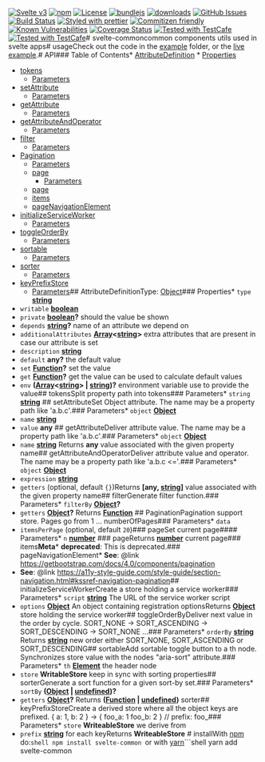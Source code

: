 [![Svelte v3](https://img.shields.io/badge/svelte-v3-orange.svg)](https://svelte.dev)
[![npm](https://img.shields.io/npm/v/svelte-common.svg)](https://www.npmjs.com/package/svelte-common)
[![License](https://img.shields.io/badge/License-BSD%203--Clause-blue.svg)](https://opensource.org/licenses/BSD-3-Clause)
[![bundlejs](https://deno.bundlejs.com/?q=svelte-common\&badge=detailed)](https://bundlejs.com/?q=svelte-common)
[![downloads](http://img.shields.io/npm/dm/svelte-common.svg?style=flat-square)](https://npmjs.org/package/svelte-common)
[![GitHub Issues](https://img.shields.io/github/issues/arlac77/svelte-common.svg?style=flat-square)](https://github.com/arlac77/svelte-common/issues)
[![Build Status](https://img.shields.io/endpoint.svg?url=https%3A%2F%2Factions-badge.atrox.dev%2Farlac77%2Fsvelte-common%2Fbadge\&style=flat)](https://actions-badge.atrox.dev/arlac77/svelte-common/goto)
[![Styled with prettier](https://img.shields.io/badge/styled_with-prettier-ff69b4.svg)](https://github.com/prettier/prettier)
[![Commitizen friendly](https://img.shields.io/badge/commitizen-friendly-brightgreen.svg)](http://commitizen.github.io/cz-cli/)
[![Known Vulnerabilities](https://snyk.io/test/github/arlac77/svelte-common/badge.svg)](https://snyk.io/test/github/arlac77/svelte-common)
[![Coverage Status](https://coveralls.io/repos/arlac77/svelte-common/badge.svg)](https://coveralls.io/github/arlac77/svelte-common)
[![Tested with TestCafe](https://img.shields.io/badge/tested%20with-TestCafe-2fa4cf.svg)](https://github.com/DevExpress/testcafe)
[![Tested with TestCafe](https://img.shields.io/badge/tested%20with-TestCafe-2fa4cf.svg)](https://github.com/DevExpress/testcafe)# svelte-commoncommon components utils used in svelte apps# usageCheck out the code in the [example](/example) folder,
or the [live example](https://arlac77.github.io/components/svelte-common/example/index.html).# API<!-- Generated by documentation.js. Update this documentation by updating the source code. -->### Table of Contents*   [AttributeDefinition](#attributedefinition)
    *   [Properties](#properties)
*   [tokens](#tokens)
    *   [Parameters](#parameters)
*   [setAttribute](#setattribute)
    *   [Parameters](#parameters-1)
*   [getAttribute](#getattribute)
    *   [Parameters](#parameters-2)
*   [getAttributeAndOperator](#getattributeandoperator)
    *   [Parameters](#parameters-3)
*   [filter](#filter)
    *   [Parameters](#parameters-4)
*   [Pagination](#pagination)
    *   [Parameters](#parameters-5)
    *   [page](#page)
        *   [Parameters](#parameters-6)
    *   [page](#page-1)
    *   [items](#items)
    *   [pageNavigationElement](#pagenavigationelement)
*   [initializeServiceWorker](#initializeserviceworker)
    *   [Parameters](#parameters-7)
*   [toggleOrderBy](#toggleorderby)
    *   [Parameters](#parameters-8)
*   [sortable](#sortable)
    *   [Parameters](#parameters-9)
*   [sorter](#sorter)
    *   [Parameters](#parameters-10)
*   [keyPrefixStore](#keyprefixstore)
    *   [Parameters](#parameters-11)## AttributeDefinitionType: [Object](https://developer.mozilla.org/docs/Web/JavaScript/Reference/Global_Objects/Object)### Properties*   `type` **[string](https://developer.mozilla.org/docs/Web/JavaScript/Reference/Global_Objects/String)**&#x20;
*   `writable` **[boolean](https://developer.mozilla.org/docs/Web/JavaScript/Reference/Global_Objects/Boolean)**&#x20;
*   `private` **[boolean](https://developer.mozilla.org/docs/Web/JavaScript/Reference/Global_Objects/Boolean)?** should the value be shown
*   `depends` **[string](https://developer.mozilla.org/docs/Web/JavaScript/Reference/Global_Objects/String)?** name of an attribute we depend on
*   `additionalAttributes` **[Array](https://developer.mozilla.org/docs/Web/JavaScript/Reference/Global_Objects/Array)<[string](https://developer.mozilla.org/docs/Web/JavaScript/Reference/Global_Objects/String)>** extra attributes that are present in case our attribute is set
*   `description` **[string](https://developer.mozilla.org/docs/Web/JavaScript/Reference/Global_Objects/String)**&#x20;
*   `default` **any?** the default value
*   `set` **[Function](https://developer.mozilla.org/docs/Web/JavaScript/Reference/Statements/function)?** set the value
*   `get` **[Function](https://developer.mozilla.org/docs/Web/JavaScript/Reference/Statements/function)?** get the value can be used to calculate default values
*   `env` **([Array](https://developer.mozilla.org/docs/Web/JavaScript/Reference/Global_Objects/Array)<[string](https://developer.mozilla.org/docs/Web/JavaScript/Reference/Global_Objects/String)> | [string](https://developer.mozilla.org/docs/Web/JavaScript/Reference/Global_Objects/String))?** environment variable use to provide the value## tokensSplit property path into tokens### Parameters*   `string` **[string](https://developer.mozilla.org/docs/Web/JavaScript/Reference/Global_Objects/String)**&#x20;## setAttributeSet Object attribute.
The name may be a property path like 'a.b.c'.### Parameters*   `object` **[Object](https://developer.mozilla.org/docs/Web/JavaScript/Reference/Global_Objects/Object)**&#x20;
*   `name` **[string](https://developer.mozilla.org/docs/Web/JavaScript/Reference/Global_Objects/String)**&#x20;
*   `value` **any**&#x20;## getAttributeDeliver attribute value.
The name may be a property path like 'a.b.c'.### Parameters*   `object` **[Object](https://developer.mozilla.org/docs/Web/JavaScript/Reference/Global_Objects/Object)**&#x20;
*   `name` **[string](https://developer.mozilla.org/docs/Web/JavaScript/Reference/Global_Objects/String)**&#x20;Returns **any** value associated with the given property name## getAttributeAndOperatorDeliver attribute value and operator.
The name may be a property path like 'a.b.c <='.### Parameters*   `object` **[Object](https://developer.mozilla.org/docs/Web/JavaScript/Reference/Global_Objects/Object)**&#x20;
*   `expression` **[string](https://developer.mozilla.org/docs/Web/JavaScript/Reference/Global_Objects/String)**&#x20;
*   `getters`   (optional, default `{}`)Returns **\[any, [string](https://developer.mozilla.org/docs/Web/JavaScript/Reference/Global_Objects/String)]** value associated with the given property name## filterGenerate filter function.### Parameters*   `filterBy` **[Object](https://developer.mozilla.org/docs/Web/JavaScript/Reference/Global_Objects/Object)?**&#x20;
*   `getters` **[Object](https://developer.mozilla.org/docs/Web/JavaScript/Reference/Global_Objects/Object)?**&#x20;Returns **[Function](https://developer.mozilla.org/docs/Web/JavaScript/Reference/Statements/function)** ## PaginationPagination support store.
Pages go from 1 ... numberOfPages### Parameters*   `data` &#x20;
*   `itemsPerPage`   (optional, default `20`)### pageSet current page#### Parameters*   `n` **[number](https://developer.mozilla.org/docs/Web/JavaScript/Reference/Global_Objects/Number)**&#x20;### pageReturns **[number](https://developer.mozilla.org/docs/Web/JavaScript/Reference/Global_Objects/Number)** current page### items**Meta***   **deprecated**: This is deprecated.### pageNavigationElement*   **See**: @link <https://getbootstrap.com/docs/4.0/components/pagination>
*   **See**: @link <https://a11y-style-guide.com/style-guide/section-navigation.html#kssref-navigation-pagination>## initializeServiceWorkerCreate a store holding a service worker### Parameters*   `script` **[string](https://developer.mozilla.org/docs/Web/JavaScript/Reference/Global_Objects/String)** The URL of the service worker script
*   `options` **[Object](https://developer.mozilla.org/docs/Web/JavaScript/Reference/Global_Objects/Object)** An object containing registration optionsReturns **[Object](https://developer.mozilla.org/docs/Web/JavaScript/Reference/Global_Objects/Object)** store holding the service worker## toggleOrderByDeliver next value in the order by cycle.
SORT\_NONE -> SORT\_ASCENDING -> SORT\_DESCENDING -> SORT\_NONE ...### Parameters*   `orderBy` **[string](https://developer.mozilla.org/docs/Web/JavaScript/Reference/Global_Objects/String)**&#x20;Returns **[string](https://developer.mozilla.org/docs/Web/JavaScript/Reference/Global_Objects/String)** new order either SORT\_NONE, SORT\_ASCENDING or SORT\_DESCENDING## sortableAdd sortable toggle button to a th node.
Synchronizes store value with the nodes "aria-sort" attribute.### Parameters*   `th` **[Element](https://developer.mozilla.org/docs/Web/API/Element)** the header node
*   `store` **WritableStore** keep in sync with sorting properties## sorterGenerate a sort function for a given sort-by set.### Parameters*   `sortBy` **([Object](https://developer.mozilla.org/docs/Web/JavaScript/Reference/Global_Objects/Object) | [undefined](https://developer.mozilla.org/docs/Web/JavaScript/Reference/Global_Objects/undefined))?**&#x20;
*   `getters` **[Object](https://developer.mozilla.org/docs/Web/JavaScript/Reference/Global_Objects/Object)?**&#x20;Returns **([Function](https://developer.mozilla.org/docs/Web/JavaScript/Reference/Statements/function) | [undefined](https://developer.mozilla.org/docs/Web/JavaScript/Reference/Global_Objects/undefined))** sorter## keyPrefixStoreCreate a derived store where all the object keys are prefixed.    { a: 1, b: 2 } -> { foo_a: 1 foo_b: 2 } // prefix: foo_### Parameters*   `store` **WriteableStore** we derive from
*   `prefix` **[string](https://developer.mozilla.org/docs/Web/JavaScript/Reference/Global_Objects/String)** for each keyReturns **WriteableStore** # installWith [npm](http://npmjs.org) do:```shell
npm install svelte-common
```or with [yarn](https://yarnpkg.com)```shell
yarn add svelte-common
```# licenseBSD-2-Clause

